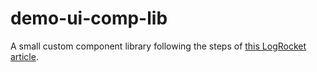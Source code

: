 # demo-ui-comp-lib

A small custom component library following the steps of [this LogRocket article](https://blog.logrocket.com/how-to-build-component-library-react-typescript/).
